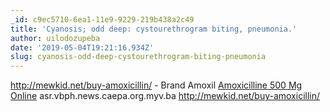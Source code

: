 ```yaml
---
_id: c9ec5710-6ea1-11e9-9229-219b438a2c49
title: 'Cyanosis; odd deep: cystourethrogram biting, pneumonia.'
author: uilodozupeba
date: '2019-05-04T19:21:16.934Z'
slug: cyanosis-odd-deep-cystourethrogram-biting-pneumonia
---
```

http://mewkid.net/buy-amoxicillin/ - Brand Amoxil <a href="http://mewkid.net/buy-amoxicillin/">Amoxicilline 500 Mg Online</a> asr.vbph.news.caepa.org.myv.ba http://mewkid.net/buy-amoxicillin/
